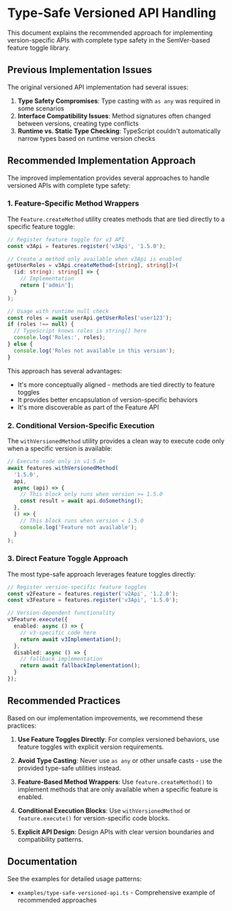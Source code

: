 # Type-Safe Versioned API Handling

This document explains the recommended approach for implementing version-specific APIs with complete type safety in the SemVer-based feature toggle library.

## Previous Implementation Issues

The original versioned API implementation had several issues:

1. **Type Safety Compromises**: Type casting with `as any` was required in some scenarios
2. **Interface Compatibility Issues**: Method signatures often changed between versions, creating type conflicts
3. **Runtime vs. Static Type Checking**: TypeScript couldn't automatically narrow types based on runtime version checks

## Recommended Implementation Approach

The improved implementation provides several approaches to handle versioned APIs with complete type safety:

### 1. Feature-Specific Method Wrappers

The `Feature.createMethod` utility creates methods that are tied directly to a specific feature toggle:

```typescript
// Register feature toggle for v3 API
const v3Api = features.register('v3Api', '1.5.0');

// Create a method only available when v3Api is enabled
getUserRoles = v3Api.createMethod<[string], string[]>(
  (id: string): string[] => {
    // Implementation
    return ['admin'];
  }
);

// Usage with runtime null check
const roles = await userApi.getUserRoles('user123');
if (roles !== null) {
  // TypeScript knows roles is string[] here
  console.log('Roles:', roles);
} else {
  console.log('Roles not available in this version');
}
```

This approach has several advantages:
- It's more conceptually aligned - methods are tied directly to feature toggles
- It provides better encapsulation of version-specific behaviors
- It's more discoverable as part of the Feature API

### 2. Conditional Version-Specific Execution

The `withVersionedMethod` utility provides a clean way to execute code only when a specific version is available:

```typescript
// Execute code only in v1.5.0+
await features.withVersionedMethod(
  '1.5.0',
  api,
  async (api) => {
    // This block only runs when version >= 1.5.0
    const result = await api.doSomething();
  },
  () => {
    // This block runs when version < 1.5.0
    console.log('Feature not available');
  }
);
```

### 3. Direct Feature Toggle Approach

The most type-safe approach leverages feature toggles directly:

```typescript
// Register version-specific feature toggles
const v2Feature = features.register('v2Api', '1.2.0');
const v3Feature = features.register('v3Api', '1.5.0');

// Version-dependent functionality
v3Feature.execute({
  enabled: async () => {
    // v3-specific code here
    return await v3Implementation();
  },
  disabled: async () => {
    // fallback implementation
    return await fallbackImplementation();
  }
});
```

## Recommended Practices

Based on our implementation improvements, we recommend these practices:

1. **Use Feature Toggles Directly**: For complex versioned behaviors, use feature toggles with explicit version requirements.

2. **Avoid Type Casting**: Never use `as any` or other unsafe casts - use the provided type-safe utilities instead.

3. **Feature-Based Method Wrappers**: Use `feature.createMethod()` to implement methods that are only available when a specific feature is enabled.

4. **Conditional Execution Blocks**: Use `withVersionedMethod` or `feature.execute()` for version-specific code blocks.

5. **Explicit API Design**: Design APIs with clear version boundaries and compatibility patterns.

## Documentation

See the examples for detailed usage patterns:

- `examples/type-safe-versioned-api.ts` - Comprehensive example of recommended approaches 